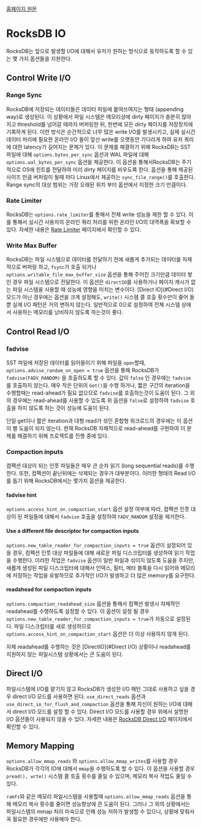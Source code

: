 [홈페이지 원문](https://github.com/facebook/rocksdb/wiki/IO)

# RocksDB IO

RocksDB는 앞으로 발생할 I/O에 대해서 유저가 원하는 방식으로 동작하도록 할 수 있는 몇 가지 옵션들을 지원한다.

## Control Write I/O

### Range Sync

RocksDB에 저장되는 데이터들은 데이터 파일에 붙여쓰여지는 형태 (appending way)로 생성된다. 이 상황에서 파일 시스템은 메모리상에 dirty 페이지가 충분히 많아지고 threshold를 넘어갈 때까지 버퍼링한 뒤, 한번에 모든 dirty 페이지를 저장장치에 기록하게 된다. 이런 방식은 순간적으로 너무 많은 write I/O를 발생시키고, 실제 실시간 데이터 처리에 필요한 온라인 I/O 들이 앞선 write를 오랫동안 기다리게 하여 유저 쿼리에 대한 latency가 길어지는 문제가 있다. 이 문제를 해결하기 위해 RocksDB는 SST 파일에 대해  `options.bytes_per_sync` 옵션과 WAL 파일에 대해 `options.wal_bytes_per_sync` 옵션을 제공한다. 이 옵션을 통해서RocksDB는 주기적으로 OS에 힌트를 전달하여 미리 dirty 페이지를 비우도록 한다. 옵션을 통해 제공된 사이즈 만큼 버퍼링이 될때 마다 Linux에서 제공하는 `sync_file_range()`를 호출한다. Range sync의 대상 범위는 가장 오래된 위치 부터 옵션에서 지정한 크기 만큼이다.

### Rate Limiter

RocksDB는 `options.rate_limiter`를 통해서 전체 write 성능을 제한 할 수 있다. 이를 통해서 실시간 사용자의 온라인 쿼리 처리를 위한 온라인 I/O의 대역폭을 확보할 수 있다. 자세한 내용은 [Rate Limiter](https://github.com/facebook/rocksdb/wiki/Rate-Limiter) 페이지에서 확인할 수 있다.

### Write Max Buffer

RocksDB는 파일 시스템으로 데이터를 전달하기 전에 새롭게 추가되는 데이터를 자체적으로 버퍼링 하고, `fsync`가 호출 되거나 `options.writable_file_max_buffer_size` 옵션을 통해 주어진 크기만큼 데이터 쌓인 경우 파일 시스템으로 전달한다. 이 옵션은 `directIO`를 사용하거나 페이지 캐시가 없는 파일 시스템을 사용할 때 성능에 영향을 미치는 변수이다. [Direct IO](#Direct I/O) 모드가 아닌 경우에는 옵션을 크게 설정해도, `write()` 시스템 콜 호출 횟수만이 줄어 들 뿐 실제 I/O 패턴은 거의 변하지 않는다. 일반적으로 0으로 설정하여 전체 시스템 상에서 사용하는 메모리를 낭비하지 않도록 하는것이 좋다.



## Control Read I/O

### fadvise

SST 파일에 저장된 데이터를 읽어들이기 위해 파일을 `open`할때, `options.advise_random_on_open = true` 옵션을 통해 RocksDB가 `fadvise(FADV_RANDOM)` 을 호출하도록 할 수 있다. 값이 `false` 인 경우에는 `fadvise`를 호출하지 않는다. 매우 작은 단위의 `Get()`을 수행 하거나, 짧은 구간의 iteration을 수행할때는 read-ahead가 필요 없으므로 `fadvise`를 호출하는것이 도움이 된다. 그 외의 경우에는 read-ahead를 사용할 수 있도록 위 옵션을 `false`로 설정하여 `fadvise` 호출을 하지 않도록 하는 것이 성능에 도움이 된다.

단일 get이나 짧은 iteration과 대형 read가 섞인 혼합형 워크로드의 경우에는 이 옵션이 별 도움이 되지 않는다. 현재 RocksDB 자체적으로 read-ahead를 구현하여 이 문제를 해결하기 위해 프로젝트를 진행 중에 있다.

### Compaction inputs

컴팩션 대상이 되는 인풋 파일들은 매우 큰 순차 읽기 (long sequential reads)를 수행한다. 또한, 컴팩션이 끝난뒤에는 삭제되는 경우가 대부분이다. 이러한 형태의 Read I/O를 돕기 위해 RocksDB에서는 몇가지 옵션을 제공한다.

#### fadvise hint

`options.access_hint_on_compaction_start` 옵션 설정 여부에 따라, 컴팩션 인풋 대상이 된 파일들에 대해서 `fadvise` 호출을 설정하여 `FADV_RANDOM` 설정을 제거한다. 

#### Use a different file descriptor for compaction inputs

`options.new_table_reader_for_compaction_inputs = true` 옵션이 설정되어 있을 경우, 컴팩션 인풋 대상 파일들에 대해 새로운 파일 디스크립터를 생성하여 읽기 작업을 수행한다. 이러한 작업은 `fadvise` 옵션이 일반 파일과 섞이지 않도록 도움을 주지만, 새롭게 생성된 파일 디스크립터에 대해서 인덱스, 필터, 메타 블록을 다시 읽어와 메모리에 저장하는 작업을 유발하므로 추가적인 I/O가 발생하고 더 많은 memory를 요구한다.

#### readahead for compaction inputs

`options.compaction_readahead_size` 옵션을 통해서 컴팩션 발생시 자체적인 readahead를 수행하도록 설정할 수 있다. 이 옵션이 설정 될 경우 `options.new_table_reader_for_compaction_inputs = true`가 자동으로 설정된다. 파일 디스크립터를 새로 생성하므로 `options.access_hint_on_compaction_start` 옵션은 더 이상 사용하지 않게 된다. 

자체 readahead를 수행하는 것은 [DirectIO](#Direct I/O) 상황이나 readahead를 지원하지 않는 파일시스템 상황에서는 큰 도움이 된다. 



## Direct I/O

파일시스템에 I/O를 맡기지 않고 RocksDB가 생성한 I/O 패턴 그대로 사용하고 싶을 경우 direct I/O 모드를 사용하면 된다. `use_direct_reads` 옵션과 `use_direct_io_for_flush_and_compaction` 옵션을 통해 자신이 원하는 I/O에 대해서 direct I/O 모드를 설정 할 수 있다. Direct I/O 모드를 사용할 경우 위에서 설명한 I/O 옵션들이 사용되지 않을 수 있다. 자세한 내용은 [RocksDB Direct I/O](https://github.com/facebook/rocksdb/wiki/Direct-IO) 페이지에서 확인할 수 있다.



## Memory Mapping

`options.allow_mmap_reads` 와 `options.allow_mmap_writes`를 사용할 경우 RocksDB가 각각의 IO에 대해서 `mmap`을 수행하도록 할 수 있다. 이 옵션을 사용할 경우 `pread(), wrte()` 시스템 콜 호출 횟수를 줄일 수 있으며, 메모리 복사 작업도 줄일 수 있다. 

`ramfs`와 같은 메모리 파일시스템을 사용할때 `options.allow_mmap_reads` 옵션을 통해 메모리 복사 횟수를 줄이면 성능향상에 큰 도움이 된다. 그러나 그 외의 상황에서는 파일시스템의 mmap 처리 미숙으로 인해 성능 저하가 발생할 수 있으니, 상황에 맞춰서 꼭 필요한 경우에만 사용해야 한다.